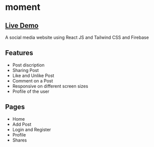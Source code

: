# moment
## [Live Demo](https://moment10.netlify.app/)

A social media website using React JS and Tailwind CSS and Firebase

## Features

- Post discription
- Sharing Post
- Like and Unlike Post
- Comment on a Post
- Responsive on different screen sizes
- Profile of the user

## Pages

- Home
- Add Post
- Login and Register
- Profile
- Shares

